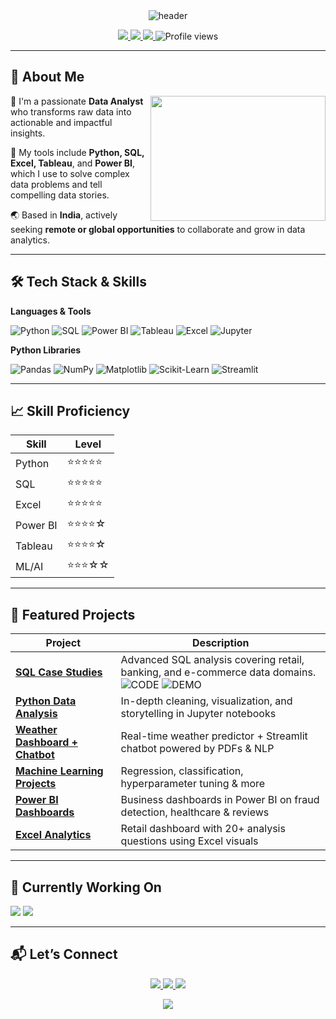 <!-- ✨ Top Header -->
<div align="center">
  <img src="https://capsule-render.vercel.app/api?type=waving&color=0:3776AB,100:217346&height=250&section=header&text=Arjun%20Kumar&fontSize=75&fontAlignY=35&animation=fadeIn&fontColor=ffffff&desc=Aspiring%20Data%20Analyst%20%7C%20Turning%20Data%20Into%20Decisions&descSize=20&descAlignY=60" alt="header"/>
</div>

<!-- ✨ Quick Links -->
<p align="center">
  <a href="https://www.linkedin.com/in/arjun-analytics/">
    <img src="https://img.shields.io/badge/-LinkedIn-0077B5?style=for-the-badge&logo=linkedin&logoColor=white"/>
  </a>
  <a href="https://my-data-story.lovable.app">
    <img src="https://img.shields.io/badge/-Portfolio-9B87F5?style=for-the-badge&logo=internetexplorer&logoColor=white"/>
  </a>
  <a href="mailto:arjunkguru2969@gmail.com">
    <img src="https://img.shields.io/badge/-Email-D14836?style=for-the-badge&logo=gmail&logoColor=white"/>
  </a>
  <img src="https://komarev.com/ghpvc/?username=arjun9669&style=for-the-badge&color=brightgreen" alt="Profile views"/>
</p>

---

## 🧠 About Me

<div align="center">
  <img src="https://media.giphy.com/media/3oKIPEqDGUULpEU0aQ/giphy.gif" width="280" height="200" align="right" />
</div>

🎯 I'm a passionate **Data Analyst** who transforms raw data into actionable and impactful insights.

🔧 My tools include **Python, SQL, Excel, Tableau**, and **Power BI**, which I use to solve complex data problems and tell compelling data stories.

🌏 Based in **India**, actively seeking **remote or global opportunities** to collaborate and grow in data analytics.

---

## 🛠 Tech Stack & Skills

**Languages & Tools**

![Python](https://img.shields.io/badge/-Python-3776AB?logo=python&logoColor=white&style=for-the-badge)
![SQL](https://img.shields.io/badge/-SQL-4479A1?logo=postgresql&logoColor=white&style=for-the-badge)
![Power BI](https://img.shields.io/badge/-Power_BI-F2C811?logo=powerbi&logoColor=black&style=for-the-badge)
![Tableau](https://img.shields.io/badge/-Tableau-E97627?logo=tableau&logoColor=white&style=for-the-badge)
![Excel](https://img.shields.io/badge/-Excel-217346?logo=microsoft-excel&logoColor=white&style=for-the-badge)
![Jupyter](https://img.shields.io/badge/-Jupyter-F37626?logo=jupyter&logoColor=white&style=for-the-badge)

**Python Libraries**

![Pandas](https://img.shields.io/badge/-Pandas-150458?logo=pandas&logoColor=white&style=for-the-badge)
![NumPy](https://img.shields.io/badge/-NumPy-013243?logo=numpy&logoColor=white&style=for-the-badge)
![Matplotlib](https://img.shields.io/badge/-Matplotlib-3F4F75?logo=python&logoColor=white&style=for-the-badge)
![Scikit-Learn](https://img.shields.io/badge/-Scikit_Learn-F7931E?logo=scikit-learn&logoColor=white&style=for-the-badge)
![Streamlit](https://img.shields.io/badge/-Streamlit-FF4B4B?logo=streamlit&logoColor=white&style=for-the-badge)

---

## 📈 Skill Proficiency

| Skill      | Level     |
|------------|-----------|
| Python     | ⭐⭐⭐⭐⭐     |
| SQL        | ⭐⭐⭐⭐⭐     |
| Excel      | ⭐⭐⭐⭐⭐     |
| Power BI   | ⭐⭐⭐⭐☆     |
| Tableau    | ⭐⭐⭐⭐☆     |
| ML/AI      | ⭐⭐⭐☆☆     |

---

## 🚀 Featured Projects

| Project | Description |
|--------|-------------|
| **[SQL Case Studies](https://github.com/arjun9669/SQL)** | Advanced SQL analysis covering retail, banking, and e-commerce data domains.<br> ![CODE](https://img.shields.io/badge/-Code-000?style=for-the-badge&logo=github&logoColor=white) ![DEMO](https://img.shields.io/badge/-Demo-4B0082?style=for-the-badge&logoColor=white) |
| **[Python Data Analysis](https://github.com/arjun9669/Python)** | In-depth cleaning, visualization, and storytelling in Jupyter notebooks |
| **[Weather Dashboard + Chatbot](https://github.com/arjun9669/Weather-Prediction-And-Chat-BOT)** | Real-time weather predictor + Streamlit chatbot powered by PDFs & NLP |
| **[Machine Learning Projects](https://github.com/arjun9669/machine-learning-projects)** | Regression, classification, hyperparameter tuning & more |
| **[Power BI Dashboards](https://github.com/arjun9669/powerbi-projects)** | Business dashboards in Power BI on fraud detection, healthcare & reviews |
| **[Excel Analytics](https://github.com/arjun9669/Excel)** | Retail dashboard with 20+ analysis questions using Excel visuals |

---

## 🧪 Currently Working On

<a href="#"><img src="https://img.shields.io/badge/🔍%20Advanced%20NLP%20for%20Competitive%20Analysis-3776AB?style=for-the-badge"/></a>
<a href="#"><img src="https://img.shields.io/badge/📊%20Time%20Series%20Forecasting-217346?style=for-the-badge"/></a>

---

## 📬 Let’s Connect

<p align="center">
  <a href="https://www.linkedin.com/in/arjun-analytics/">
    <img src="https://img.shields.io/badge/-LinkedIn-0077B5?style=for-the-badge&logo=linkedin&logoColor=white" />
  </a>
  <a href="mailto:arjunkguru2969@gmail.com">
    <img src="https://img.shields.io/badge/-Email-D14836?style=for-the-badge&logo=gmail&logoColor=white" />
  </a>
  <a href="https://my-data-story.lovable.app">
    <img src="https://img.shields.io/badge/-Portfolio-9B87F5?style=for-the-badge&logo=internetexplorer&logoColor=white"/>
  </a>
</p>

<!-- ✨ Footer -->
<p align="center">
  <img src="https://capsule-render.vercel.app/api?type=waving&color=0:3776AB,100:217346&height=100&section=footer"/>
</p>
